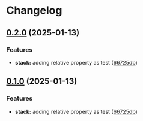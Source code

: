 # Changelog

## [0.2.0](https://github.com/whoisryosuke/react-vite-library-boilerplate/compare/v0.1.0...v0.2.0) (2025-01-13)


### Features

* **stack:** adding relative property as test ([66725db](https://github.com/whoisryosuke/react-vite-library-boilerplate/commit/66725db83913b3f58f314656d36c0180a70606dc))

## [0.1.0](https://github.com/whoisryosuke/react-vite-library-boilerplate/compare/v0.0.2...v0.1.0) (2025-01-13)


### Features

* **stack:** adding relative property as test ([66725db](https://github.com/whoisryosuke/react-vite-library-boilerplate/commit/66725db83913b3f58f314656d36c0180a70606dc))
